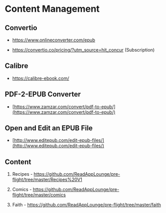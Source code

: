 # Content Management


## Convertio

- https://www.onlineconverter.com/epub 

- https://convertio.co/pricing/?utm_source=hit_concur  (Subscription)


## Calibre

- https://calibre-ebook.com/

## PDF-2-EPUB Converter

- [https://www.zamzar.com/convert/pdf-to-epub/](https://www.zamzar.com/convert/pdf-to-epub/)

## Open and Edit an EPUB File

- [http://www.editepub.com/edit-epub-files/](http://www.editepub.com/edit-epub-files/)

## Content

1. Recipes - https://github.com/ReadAppLounge/pre-flight/tree/master/Recipes%20V1 

2. Comics - https://github.com/ReadAppLounge/pre-flight/tree/master/comics 

3. Faith - https://github.com/ReadAppLounge/pre-flight/tree/master/faith


